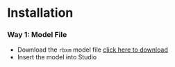 # Installation

### Way 1: Model File
* Download the `rbxm` model file [click here to download](https://github.com/SOMEONE0808/Queue/releases/latest/download/Queue.rbxm)
* Insert the model into Studio